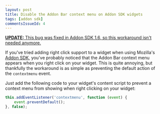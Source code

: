 ```yaml
---
layout: post
title: Disable the Addon Bar context menu on Addon SDK widgets
tags: [addon sdk]
commentsIssueId: 4
---
```


<p>
    <ins datetime="2012-04-15T00:00:00+12:00">
        <strong>UPDATE:</strong> This bug was fixed in <a href="https://wiki.mozilla.org/Labs/Jetpack/Release_Notes/1.6">Addon SDK 1.6</a>, so this workaround isn't needed anymore.
    </ins>
</p>

If you've tried adding right click support to a widget when using Mozilla's [Addon SDK][], you've probably noticed that the Addon Bar context menu appears when you right click on your widget. This is quite annoying, but thankfully the workaround is as simple as preventing the default action of the `contextmenu` event.

Just add the following code to your widget's content script to prevent a context menu from showing when right clicking on your widget:

```javascript
this.addEventListener('contextmenu', function (event) {
    event.preventDefault();
}, false);
```

[Addon SDK]: https://addons.mozilla.org/en-US/developers/builder
